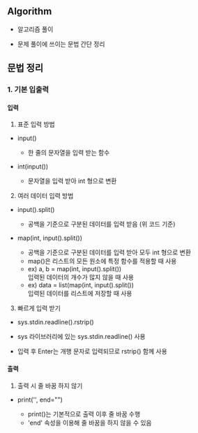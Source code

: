 ## Algorithm
- 알고리즘 풀이


- 문제 풀이에 쓰이는 문법 간단 정리

## 문법 정리

### 1. 기본 입출력

#### 입력
1. 표준 입력 방법
- input()


  - 한 줄의 문자열을 입력 받는 함수
- int(input())


  - 문자열을 입력 받아 int 형으로 변환   
2. 여러 데이터 입력 방법
 - input().split()


   - 공백을 기준으로 구분된 데이터를 입력 받음 (위 코드 기준)
 - map(int, input().split())


   - 공백을 기준으로 구분된 데이터를 입력 받아 모두 int 형으로 변환
   - map()은 리스트의 모든 원소에 특정 함수를 적용할 때 사용
   - ex) a, b = map(int, input().split())  
     입력된 데이터의 개수가 많지 않을 때 사용
   - ex) data = list(map(int, input().split())  
     입력된 데이터를 리스트에 저장할 때 사용   
3. 빠르게 입력 받기
 - sys.stdin.readline().rstrip()


  - sys 라이브러리에 있는 sys.stdin.readline() 사용
  - 입력 후 Enter는 개행 문자로 입력되므로 rstrip() 함께 사용   

#### 출력
1. 출력 시 줄 바꿈 하지 않기
 - print('', end="")


   - print()는 기본적으로 출력 이후 줄 바꿈 수행
   - 'end' 속성을 이용해 줄 바꿈을 하지 않을 수 있음
